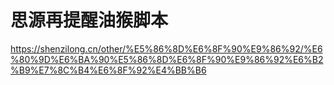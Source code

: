 # 思源再提醒油猴脚本

https://shenzilong.cn/other/%E5%86%8D%E6%8F%90%E9%86%92/%E6%80%9D%E6%BA%90%E5%86%8D%E6%8F%90%E9%86%92%E6%B2%B9%E7%8C%B4%E6%8F%92%E4%BB%B6